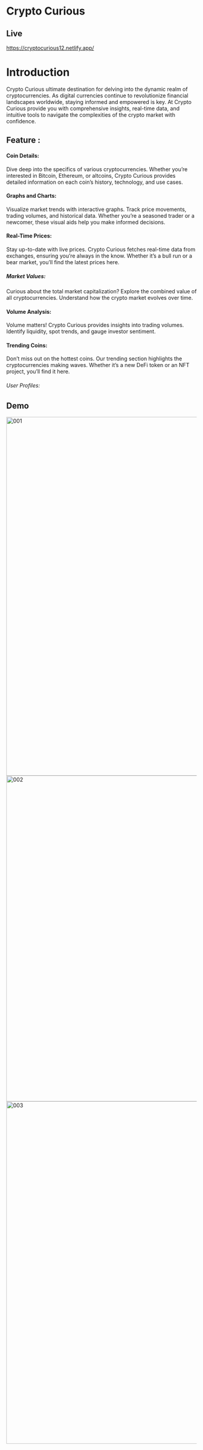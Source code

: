 # Crypto Curious

## Live 
https://cryptocurious12.netlify.app/


# Introduction
Crypto Curious ultimate destination for delving into the dynamic realm of cryptocurrencies. As digital currencies continue to revolutionize financial landscapes worldwide, staying informed and empowered is key. At Crypto Curious provide you with comprehensive insights, real-time data, and intuitive tools to navigate the complexities of the crypto market with confidence.

## Feature :
#### Coin Details: 
Dive deep into the specifics of various cryptocurrencies. Whether you’re interested in Bitcoin, Ethereum, or altcoins, Crypto Curious provides detailed information on each coin’s history, technology, and use cases.
#### Graphs and Charts: 
Visualize market trends with interactive graphs. Track price movements, trading volumes, and historical data. Whether you’re a seasoned trader or a newcomer, these visual aids help you make informed decisions.
#### Real-Time Prices: 
Stay up-to-date with live prices. Crypto Curious fetches real-time data from exchanges, ensuring you’re always in the know. Whether it’s a bull run or a bear market, you’ll find the latest prices here.
##### Market Values: 
Curious about the total market capitalization? Explore the combined value of all cryptocurrencies. Understand how the crypto market evolves over time.
#### Volume Analysis: 
Volume matters! Crypto Curious provides insights into trading volumes. Identify liquidity, spot trends, and gauge investor sentiment.
#### Trending Coins: 
Don’t miss out on the hottest coins. Our trending section highlights the cryptocurrencies making waves. Whether it’s a new DeFi token or an NFT project, you’ll find it here.
###### User Profiles: 


## Demo
<img width="949" alt="001" src="https://github.com/Prabhat12112002/Crypto-Curious/assets/94031787/08f6e1bf-0512-4469-8609-08d2e8ca819c">
<img width="862" alt="002" src="https://github.com/Prabhat12112002/Crypto-Curious/assets/94031787/81a36606-e3bf-4279-8b32-26556a3f25fc">
<img width="906" alt="003" src="https://github.com/Prabhat12112002/Crypto-Curious/assets/94031787/41a8acd6-b97d-469b-9cb4-a2ff0456c2e9">
